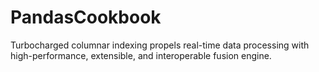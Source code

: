 # PandasCookbook
Turbocharged columnar indexing propels real-time data processing with high-performance, extensible, and interoperable fusion engine.
